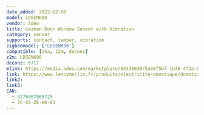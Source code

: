 ```yaml
---
date_added: 2022-12-08
model: LDSENK08
vendor: Adeo
title: Lexman Door Window Sensor with Vibration
category: sensor
supports: contact, tamper, vibration
zigbeemodel: ['LDSENK08']
compatible: [zha, z2m, deconz]
z2m: LDSENK08
deconz: 6717
mlink: https://media.adeo.com/marketplace/82438038/5ae0f5b7-1b36-4f2a-8d4a-0cb8fa5de777.pdf
link: https://www.leroymerlin.fr/produits/electricite-domotique/domotique-et-objets-connectes/domotique/accessoires-de-gestion-des-motorisations-et-automatismes/lot-de-3-detecteurs-ouverture-connecte-lexman-82438036.html
link2: 
link3: 
EAN: 
  - 3276007065725
  - 7C-SS-ZE-H0-03
---
```

